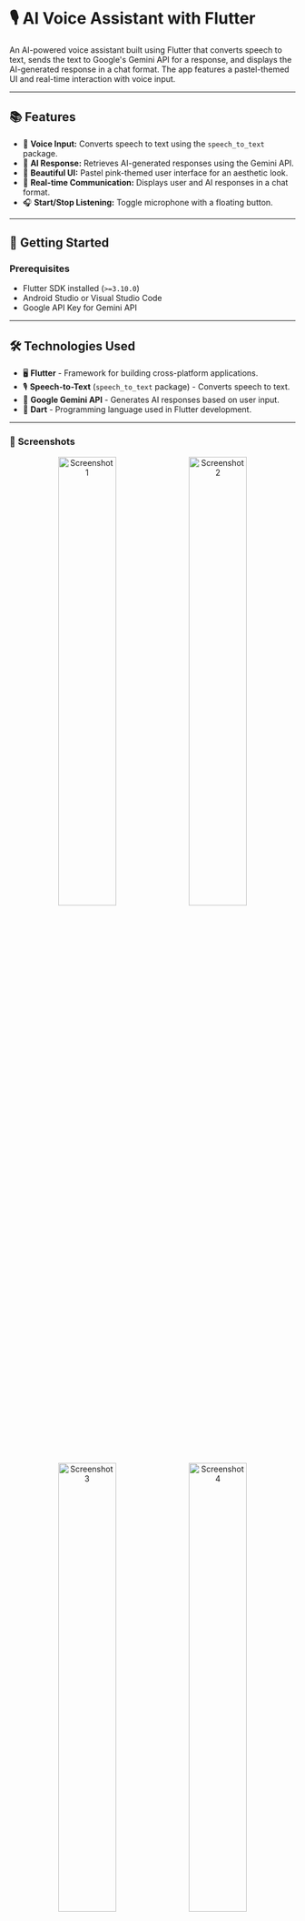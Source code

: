 # 🎙️ AI Voice Assistant with Flutter

An AI-powered voice assistant built using Flutter that converts speech to text, sends the text to Google's Gemini API for a response, and displays the AI-generated response in a chat format. The app features a pastel-themed UI and real-time interaction with voice input.

---

## 📚 **Features**
- 🎤 **Voice Input:** Converts speech to text using the `speech_to_text` package.  
- 🤖 **AI Response:** Retrieves AI-generated responses using the Gemini API.  
- 🎨 **Beautiful UI:** Pastel pink-themed user interface for an aesthetic look.  
- 🔁 **Real-time Communication:** Displays user and AI responses in a chat format.  
- 🎧 **Start/Stop Listening:** Toggle microphone with a floating button.

---

## 🚀 **Getting Started**

### **Prerequisites**
- Flutter SDK installed (`>=3.10.0`)
- Android Studio or Visual Studio Code
- Google API Key for Gemini API

---

## 🛠️ **Technologies Used**
- 🖥️ **Flutter** - Framework for building cross-platform applications.  
- 🎙️ **Speech-to-Text** (`speech_to_text` package) - Converts speech to text.  
- 🤖 **Google Gemini API** - Generates AI responses based on user input.  
- 📜 **Dart** - Programming language used in Flutter development.

---

### 📸 **Screenshots**

<p align="center">
  <img src="https://github.com/user-attachments/assets/e3519a5f-ec8e-467c-8f99-d9523f87fea9" width="45%" alt="Screenshot 1" />
  <img src="https://github.com/user-attachments/assets/81321e56-2ee6-4133-89b7-680e464dae0b" width="45%" alt="Screenshot 2" />
</p>

<p align="center">
  <img src="https://github.com/user-attachments/assets/66cdff01-f223-4c6c-b227-3fb0a1d518d3" width="45%" alt="Screenshot 3" />
  <img src="https://github.com/user-attachments/assets/a08b8eda-a88c-4751-b23c-1b32ef04bbac" width="45%" alt="Screenshot 4" />
</p>

<p align="center">
  <img src="https://github.com/user-attachments/assets/f7796de6-db18-49f9-9020-29fa0a6e61fd" width="45%" alt="Screenshot 5" />
  <img src="https://github.com/user-attachments/assets/859f829b-528c-4910-83d7-88568fafd03e" width="45%" alt="Screenshot 6" />
</p>

---





